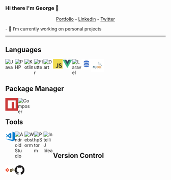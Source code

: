 ### Hi there I'm George 👋

<p align="center">
  <a href="http://www.georgekariuki.tk/">Portfolio</a> -
  <a href="https://www.linkedin.com/in/george-kariuki-ngugi-709a14148/">Linkedin</a> - 
  <a href="https://twitter.com/GeorgeKariukiN5">Twitter</a>
</p>
- 🔭 I’m currently working on personal projects

-------------------------------------------------------------
## Languages

<a><img align="left" alt="Java" width="30px" src="https://images.app.goo.gl/PLJmHE2yV1B1YLkp7" /><a/> 
  <a><img align="left" alt="PHP" width="30px" src="https://images.app.goo.gl/HN2U9cPuBhoZvX6d6" /><a/>
<a><img align="left" alt="Kotlin" width="30px" src="https://mk0sigezamu77feo2fi6.kinstacdn.com/wp-content/uploads/2017/07/logo_500x500.png" /><a/>
<a><img align="left" alt="Flutter" width="30px" src="https://strattonapps.com/wp-content/uploads/2020/02/flutter-logo-5086DD11C5-seeklogo.com_.png" /><a/>
<a><img align="left" alt="Dart" width="30px" src="https://www.kindpng.com/picc/m/176-1766682_dart-programming-language-hd-png-download.png" /><a/>
<a><img align="left" alt="JavaScript" width="30px" src="https://raw.githubusercontent.com/github/explore/80688e429a7d4ef2fca1e82350fe8e3517d3494d/topics/javascript/javascript.png" /><a/>
<a><img align="left" alt="Vue" width="30px" src="https://raw.githubusercontent.com/github/explore/80688e429a7d4ef2fca1e82350fe8e3517d3494d/topics/vue/vue.png" /><a/>
<a><img align="left" alt="Laravel" width="30px" src="https://laravel.com/img/logomark.min.svg" /><a/>
<a><img align="left" alt="SQL" width="30px" src="https://raw.githubusercontent.com/github/explore/80688e429a7d4ef2fca1e82350fe8e3517d3494d/topics/sql/sql.png" /><a/>
<a><img align="left" alt="MySQL" width="40px" src="https://raw.githubusercontent.com/github/explore/80688e429a7d4ef2fca1e82350fe8e3517d3494d/topics/mysql/mysql.png" /><a/>

<br />
<br />
<br/>

## Package Manager

<a><img align="left" alt="Npm" width="40px" src="https://raw.githubusercontent.com/github/explore/78df643247d429f6cc873026c0622819ad797942/topics/npm/npm.png" /><a/>
  <a><img align="left" alt="Composer" width="40px" src="https://getcomposer.org/img/logo-composer-transparent4.png" /><a/>

<br />
<br />

## Tools
<a><img align="left" alt="Visual Studio Code" width="30px" src="https://raw.githubusercontent.com/github/explore/80688e429a7d4ef2fca1e82350fe8e3517d3494d/topics/visual-studio-code/visual-studio-code.png" /><a/>
<a><img align="left" alt="Android Studio" width="30px" src="https://upload.wikimedia.org/wikipedia/commons/thumb/3/34/Android_Studio_icon.svg/512px-Android_Studio_icon.svg.png" /><a/>
<a><img align="left" alt="Webstorm" width="30px" src="https://seeklogo.com/images/W/webstorm-logo-691E749F21-seeklogo.com.png" /><a/>
<a><img align="left" alt="PhpStorm" width="30px" src="https://upload.wikimedia.org/wikipedia/commons/thumb/c/c8/PhpStorm_Logo.svg/1200px-PhpStorm_Logo.svg.png" /><a/>
<a><img align="left" alt="IntelliJ Idea" width="30px" src="https://upload.wikimedia.org/wikipedia/commons/thumb/d/d5/IntelliJ_IDEA_Logo.svg/1024px-IntelliJ_IDEA_Logo.svg.png" /><a/>


<br />
<br />

## Version Control
<a><img align="left" alt="Git" width="30px" src="https://raw.githubusercontent.com/github/explore/80688e429a7d4ef2fca1e82350fe8e3517d3494d/topics/git/git.png" /><a/>
<a><img align="left" alt="GitHub" width="30px" src="https://raw.githubusercontent.com/github/explore/78df643247d429f6cc873026c0622819ad797942/topics/github/github.png" /><a/>
 <br />
<!--
**GeorgeKariuki7205/GeorgeKariuki7205** is a ✨ _special_ ✨ repository because its `README.md` (this file) appears on your GitHub profile.

Here are some ideas to get you started:

- 🔭 I’m currently working on ...
- 🌱 I’m currently learning ...
- 👯 I’m looking to collaborate on ...
- 🤔 I’m looking for help with ...
- 💬 Ask me about ...
- 📫 How to reach me: ...
- 😄 Pronouns: ...
- ⚡ Fun fact: ...
-->
